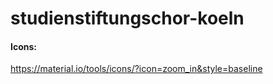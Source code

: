 # studienstiftungschor-koeln

#### Icons:
https://material.io/tools/icons/?icon=zoom_in&style=baseline